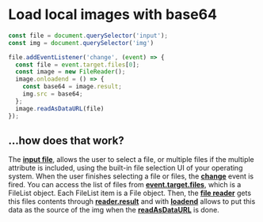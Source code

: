 # Load local images with base64

```js
const file = document.querySelector('input');
const img = document.querySelector('img')

file.addEventListener('change', (event) => {
  const file = event.target.files[0];
  const image = new FileReader();
  image.onloadend = () => {      
    const base64 = image.result;
    img.src = base64;
  };
  image.readAsDataURL(file)
});
```

## ...how does that work?

The [**input file**](https://developer.mozilla.org/en-US/docs/Web/HTML/Element/input/file), allows the user to select a file, or multiple files if the multiple attribute is included, using the built-in file selection UI of your operating system. When the user finishes selecting a file or files, the [**change**](https://developer.mozilla.org/en-US/docs/Web/API/HTMLElement/change_event) event is fired. You can access the list of files from [**event.target.files**](https://developer.mozilla.org/en-US/docs/Web/API/File_API/Using_files_from_web_applications#accessing_selected_files_on_a_change_event), which is a FileList object. Each FileList item is a File object. Then, the [**file reader**](https://developer.mozilla.org/en-US/docs/Web/API/FileReader) gets this files contents through [**reader.result**](https://developer.mozilla.org/en-US/docs/Web/API/FileReader/result) and with [**loadend**](https://developer.mozilla.org/en-US/docs/Web/API/FileReader/loadend_event) allows to put this data as the source of the img when the [**readAsDataURL**](https://developer.mozilla.org/en-US/docs/Web/API/FileReader/readAsDataURL) is done.